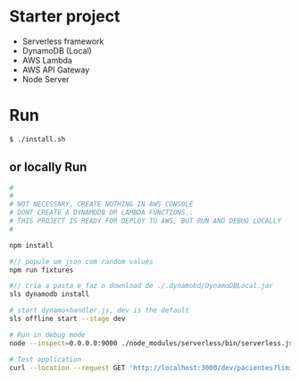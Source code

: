 # Starter project

- Serverless framework
- DynamoDB (Local)
- AWS Lambda
- AWS API Gateway
- Node Server

# Run

```sh
$ ./install.sh
```


## or locally Run

```sh
#
#
# NOT NECESSARY, CREATE NOTHING IN AWS CONSOLE
# DONT CREATE A DYNAMODB OR LAMBDA FUNCTIONS..
# THIS PROJECT IS READY FOR DEPLOY TO AWS, BUT RUN AND DEBUG LOCALLY
#

npm install

#// popule um json com random values
npm run fixtures

#// cria a pasta e faz o download de ./.dynamobd/DynamoDBLocal.jar
sls dynamodb install

# start dynamo+handler.js, dev is the default
sls offline start --stage dev

# Run in debug mode
node --inspect=0.0.0.0:9000 ./node_modules/serverless/bin/serverless.js offline start

# Test application
curl --location --request GET 'http://localhost:3000/dev/pacientes?limit=2' | jq

```

<!--

npm install
#// popule um json com random values
npm run fixtures
# //not necessary create a aws console db table
npm i serverless-dynamodb-local --save-dev
#// cria a pasta e faz o download de ./.dynamobd/DynamoDBLocal.jar
sls dynamodb install
# start db+api
sls offline start
# ou defina o stage 
# // $ sls offline start --stage dev, dev é o default
# Test application
curl --location --request GET 'http://localhost:3000/${stage}/pacientes?limit=2' | jq

### ---------------------------------------------------------------------------------------

$ sls deploy --stage dev
$ sls deploy --stage qa

# remova tudo criado pelo sls deploy
$ serverless remove --stage dev --region us-east-1

## outros comandos
$ sls deploy
$ serverless create --template aws-nodejs --path temp
$ aws dynamodb batch-write-item --request-items file://pacientes.dynamodb.json
$ sls logs -f cadastro-pacientes-dev-obterPaciente --tail
$ sls logs -f https://xzf7jccxwg.execute-api.us-east-1.amazonaws.com/dev/pacientes --tail


======== SERVERLESS + AWS ==============================

- Instalar o AWS CLI e o Serverless, ambos via curl  no ubuntu
	- serverless é um aplicativo node, mas que roda nativo no ubuntu.
- Teste AWS
$ aws help
- Teste Serverless
- sls é um comando node run, logo sls sobe todas as instancias em package.json também!
$ sls help
$ serverless plugin list

- Crie um usuário padrão no IAM e configure na máquina local
$ aws configure

- Crie uma lambda function padrão no Console do AWS

- Teste com a lambda default criada criando um test no topo da página ou

- Crie um projeto nodejs local e suba via upload na lambda
	$ mkdir meus-clientes
	$ cd meus-clientes/
	$ npm init -y
	$ echo "console.log('Running');" >  handler.js
	$ node handler.js
	$ zip -r deploy.zip index.js node_modules/

- Upload via aws cli
	$ zip -r deploy.zip index.js node_modules/
	$ aws lambda update-function-code --function-name lambda-serverless-backside --zip-file fileb://deploy.zip

- Serverless config
- Crie os arquivos de configuracao
	$ serverless create --template aws-nodejs --path clientes-less
	$ cd clientes-less
	$ sls invoke local -f hello  # hello é o nome da funcao no handler.js

- Altere o handler.js para module.exports.meusClientes = async (event) .....
- Altere o serverless.yml para functions: meusClientes: handler: handler.meusClientes

- Passando parametros testando local
	$ sls invoke local -f meusClientes -d '{"teste":"ok"}'

- Deploy na AWS de produção !
- Configure o IAM para poder acessar o CloudFormation, S3, IAM, CloudWatchLogs, Lambda

- CloudFormation
- Vai ser criado uma stack https://console.aws.amazon.com/cloudformation
- Serverless usa o stage:dev para definir o ambiente ex: clientes-less-dev

- Abra a Lambda
- Resources > Physical ID > AWS::Lambda::Function

- Acesso via GET com API GATEWAY
- Antes de acesso IAM > permita uso de AmazonApiGateway

- Altere o serverless.yml
	events:
	  - httpApi:
		  path: /users/create

- Deploy via serverless
$ sls deploy
$ sls deploy -f minhaFunction
$ curl https://vcdgtid75f.execute-api.us-east-1.amazonaws.com/clientes | jq '.'

- Veja os logs usando o nome da funcao
https://www.serverless.com/framework/docs/providers/aws/cli-reference/logs/
$ sls logs -f listarPacientes -t
$ sls logs -f obterPaciente -t

- ===================================================================================================
- ====================== TESTANDO LOCALMENTE O SERVERLESS SEM SLS DEPLOY ============================
somente fazer (sls deploy) depois de testar tudo local
https://www.serverless.com/plugins/ e digite offline
$ npm i serverless-offline --save-dev
- Add in serverless.yml plugin line
- Check if is confg is ok
$ serverless --verbose
- Run locally
- See the logs in the same terminal of run
$ sls offline

- DynamoDB
- TABELA NAO SERA USADA APENAS PARA APRENDER !!!!!!
- Crie uma tabela no AWS Console
	- nome:pacientes
	- chave de partição: paciente_id:String
	- não marcar "Adicionar chave e classificação"
- Depois criado acesse a aba Item > Criar Item
	- Altere de tree para text no canto superior esquerda da modal aberta
	- Cole o json abaixo	{
		"paciente_id": "1-a",
		"nome": "Joe",
		"email": "joe@doe.com",
		"telefone": "41999999999"
		"data_nascimento": "2021-01-01",
		"status": true,
	},
	{
		"convenios": [
			"PARTICULAR",
			"EMPRESARIAL"
		],
		"data_nascimento": "2021-02-02",
		"email": "saint@doe.com",
		"nome": "Saint",
		"paciente_id": "2-a",
		"status": true,
		"telefone": "419999222222"
	}

- Exclua a tabela anterior, vamos criar no serverless!
- Permita o uso do DynamoDB
- Local não da erro porque local usamos nossas credencias de administrador local
- adicione iamRoleStatements
	provider:
	name: aws
	iamRoleStatements:
		- Effect: Allow
		Action:
			- DynamoDB:Query
			- DynamoDB:Scan
			- DynamoDB:PutItem
			- DynamoDB:DeleteItem
			- DynamoDB:GetItem
		Resource: arn:aws:DynamoDB:us-east-1:0000000000000:table/PACIENTES
		--MENSAGEM DE ERRO JÁ DIZ QUAL ARN INCLUIR


- No serverless.yml crie um novo resource
- Resources são recursos como Banco de dados ou Repositores do S3
https://www.serverless.com/framework/docs/providers/aws/guide/resources/
- Veja que é igual ao site acima
	resources:
	Resources:
		PacientesTable:
		Type: AWS::DynamoDB::Table
		Properties:
			TableName: PACIENTES
			AttributeDefinitions:
			- AttributeName: paciente_id
				AttributeType: S
			KeySchema:
			- AttributeName: paciente_id
				KeyType: HASH
			ProvisionedThroughput:
				ReadCapacityUnits: 1
				WriteCapacityUnits: 1

- Use o DynamoDB no seu código-fonte
	...
	const dynamoDb = new AWS.DynamoDB.DocumentClient();
	const params = {
		TableName: "PACIENTES",
	};
	...
	//scan information inside table
	let data = await dynamoDb.scan(params).promise();
	console.log(JSON.stringify(data.Items));
	...

- Popule o banco de dados com um json via aws-cli
$ aws DynamoDB batch-write-item --request-items file://pacientes.dynamoDb.json
$ sls deploy
$ curl --location --request GET 'https://aaaaa.execute-api.us-east-1.amazonaws.com/dev/pacientes/1234-def'

- Adicione um novo cliente
- se adicionar um com o mesmo id ele apenas atualiza sem criar ou novo
	curl --location --request POST 'http://localhost:3000/dev/pacientes' \
	--header 'Content-Type: application/json' \
	--data-raw '{
		"paciente_id": "999-abc",
		"nome": "Joe Doe",
		"data_nascimento": "2021-02-02",
		"email": "Joe@doe.com",
		"telefone": "419999222222"
	}'

- Deletar um paciente_id
- Para economizar em cloud ao inves de fazer duas operacoes uma para chegar se existe outra para deletar
	usamos a ConditionExpression da delete do DynamoDB
		await dynamoDb.delete({ ...params, 
			Key: {
			paciente_id: pacienteId
			},
			ConditionExpression: 'attribute_exists(paciente_id)'
		}).promise()


--!>